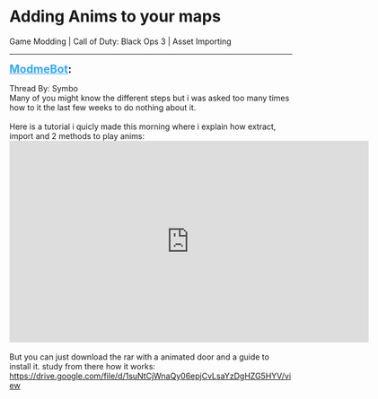 # Adding Anims to your maps
Game Modding | Call of Duty: Black Ops 3 | Asset Importing

---
<strong style="font-size: 1.4em;"><span style="text-decoration: underline;text-decoration-color: #34a7f9;"><span style="color:#34a7f9;">ModmeBot</span></span>:</strong>

<p>Thread By: Symbo<br />Many of you might know the different steps but i was asked too many times how to it the last few weeks to do nothing about it.<br /> <br />Here is a tutorial i quicly made this morning where i explain how extract, import and 2 methods to play anims:<br /><iframe type="text/html" width="640" height="360" src="https://www.youtube.com/embed/P1-BULigvh8" frameborder="0"></iframe><br /> <br />But you can just download the rar with a animated door and a guide to install it. study from there how it works:<br /><a href="https://drive.google.com/file/d/1suNtCjWnaQy06epjCvLsaYzDgHZG5HYV/view">https://drive.google.com/file/d/1suNtCjWnaQy06epjCvLsaYzDgHZG5HYV/view</a></p>
